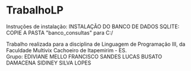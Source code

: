 # TrabalhoLP
Instruções de instalação:
  INSTALAÇÃO DO BANCO DE DADOS SQLITE:
  COPIE A PASTA "banco_consultas" para C:/

Trabalho realizada para a disciplina de Linguagem de Programação III, da Faculdade Multivix Cachoeiro de Itapemirim - ES.
<br>
Grupo:
EDIVIANE MELLO FRANCISCO SANDES
LUCAS BUSATO DAMACENA
SIDINEY SILVA LOPES


